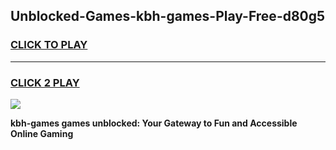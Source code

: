 
## Unblocked-Games-kbh-games-Play-Free-d80g5
<h3>
<a href="https://premium76.site?title=kbh-games&ref=09A">CLICK TO PLAY</a></h3>
<hr>

<h3>
<a href="https://premium76.site?title=kbh-games&ref=09A">CLICK 2 PLAY</a>
  
</h3>

<a href="https://premium76.site?title=kbh-games&ref=09A"><img src="https://clearcache.store/games.png"></a>


**kbh-games games unblocked: Your Gateway to Fun and Accessible Online Gaming**
